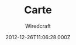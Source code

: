 ---
title: Carte
github: 'https://github.com/Wiredcraft/carte'
demo: 'https://wiredcraft.github.io/carte/'
author: Wiredcraft
ssg:
  - Jekyll
cms:
  - No Cms
date: 2012-12-26T11:06:28.000Z
github_branch: gh-pages
description: Simple Jekyll-based documentation site for APIs.
stale: false
---